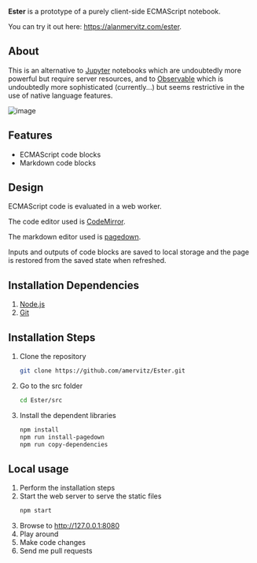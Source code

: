 **Ester** is a prototype 
of a purely client-side ECMAScript notebook.

You can try it out here: https://alanmervitz.com/ester.

## About

This is an alternative to [Jupyter](https://jupyter.org/) notebooks which are undoubtedly more powerful but require server resources, and to [Observable](https://beta.observablehq.com/) which is undoubtedly more sophisticated (currently...) but seems restrictive in the use of native language features.

![image](https://user-images.githubusercontent.com/10599498/51791541-813cb480-216a-11e9-9fba-04a4df4c7d9c.png)

## Features
* ECMAScript code blocks
* Markdown code blocks

## Design
ECMAScript code is evaluated in a web worker.

The code editor used is [CodeMirror](https://codemirror.net/).

The markdown editor used is [pagedown](https://github.com/StackExchange/pagedown).

Inputs and outputs of code blocks are saved to local storage and the page is restored from the saved state when refreshed.

## Installation Dependencies
1. [Node.js](https://nodejs.org/en/)
2. [Git](https://git-scm.com/)

## Installation Steps
1. Clone the repository
   ``` sh
   git clone https://github.com/amervitz/Ester.git
   ```
2. Go to the src folder
   ``` sh
   cd Ester/src
   ``` 
3. Install the dependent libraries
   ``` sh
   npm install
   npm run install-pagedown
   npm run copy-dependencies
   ```
## Local usage
1. Perform the installation steps
2. Start the web server to serve the static files
   ``` sh
   npm start
   ```
3. Browse to http://127.0.0.1:8080
4. Play around
5. Make code changes
6. Send me pull requests
